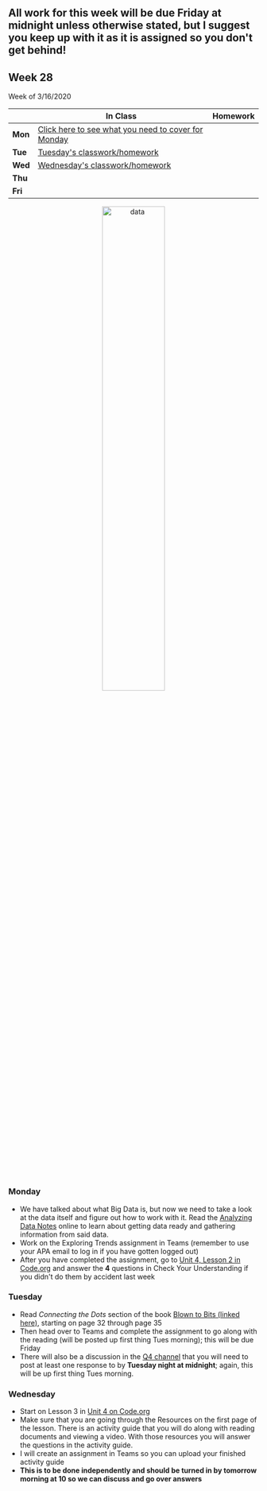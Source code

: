 <meta http-equiv="refresh" content="300"/>

## All work for this week will be due Friday at midnight unless otherwise stated, but I suggest you keep up with it as it is assigned so you don't get behind!

## Week 28  
Week of 3/16/2020  

  |       |In Class               |Homework   |
  |-------|---------              |---------  |
  |**Mon**|[Click here to see what you need to cover for Monday](/ap/weeks/week28/#monday) | |
  |**Tue**|[Tuesday's classwork/homework](/ap/weeks/week28/#tuesday) | |
  |**Wed**|[Wednesday's classwork/homework](/ap/weeks/week28/#wednesday) | |
  |**Thu**| | |
  |**Fri**| | |

<div style="text-align:center">
<img src="https://encrypted-tbn0.gstatic.com/images?q=tbn%3AANd9GcTRQ6tvPfhMTRjt6_-3GMc3P59wsZyahoEbMMuM3o0kkpQlk9jP" alt="data" width="50%">
</div>

### Monday  
* We have talked about what Big Data is, but now we need to take a look at the data itself and figure out how to work with it. Read the [Analyzing Data Notes](/ap/curriculum/data_science/analyzing_data/notes/) online to learn about getting data ready and gathering information from said data.
* Work on the Exploring Trends assignment in Teams (remember to use your APA email to log in if you have gotten logged out)
* After you have completed the assignment, go to [Unit 4, Lesson 2 in Code.org](https://studio.code.org/s/csp4-2019/stage/2/puzzle/1?section_id=2525239) and answer the **4** questions in Check Your Understanding if you didn't do them by accident last week

### Tuesday  
* Read *Connecting the Dots* section of the book [Blown to Bits (linked here)](http://www.bitsbook.com/wp-content/uploads/2008/12/B2B_3.pdf), starting on page 32 through page 35
* Then head over to Teams and complete the assignment to go along with the reading (will be posted up first thing Tues morning); this will be due Friday
* There will also be a discussion in the [Q4 channel](https://teams.microsoft.com/l/channel/19%3a73fa7b85ae134551873abf47c88be3a4%40thread.skype/Q4%2520-%2520Data%2520Science%2520and%2520Impact%2520of%2520Computing?groupId=d53e228c-3a1a-4789-b122-bf4cbeee01f5&tenantId=bb0d39a7-51ab-4b2a-b2a5-2892b0361a99) that you will need to post at least one response to by **Tuesday night at midnight**; again, this will be up first thing Tues morning.

### Wednesday  
* Start on Lesson 3 in [Unit 4 on Code.org](https://studio.code.org/s/csp4-2019?section_id=2525239)
* Make sure that you are going through the Resources on the first page of the lesson. There is an activity guide that you will do along with reading documents and viewing a video. With those resources you will answer the questions in the activity guide. 
* I will create an assignment in Teams so you can upload your finished activity guide
* **This is to be done independently and should be turned in by tomorrow morning at 10 so we can discuss and go over answers**
